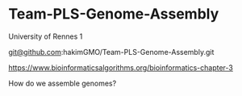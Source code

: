 # Team-PLS-Genome-Assembly

University of Rennes 1

git@github.com:hakimGMO/Team-PLS-Genome-Assembly.git

https://www.bioinformaticsalgorithms.org/bioinformatics-chapter-3

How do we assemble genomes?